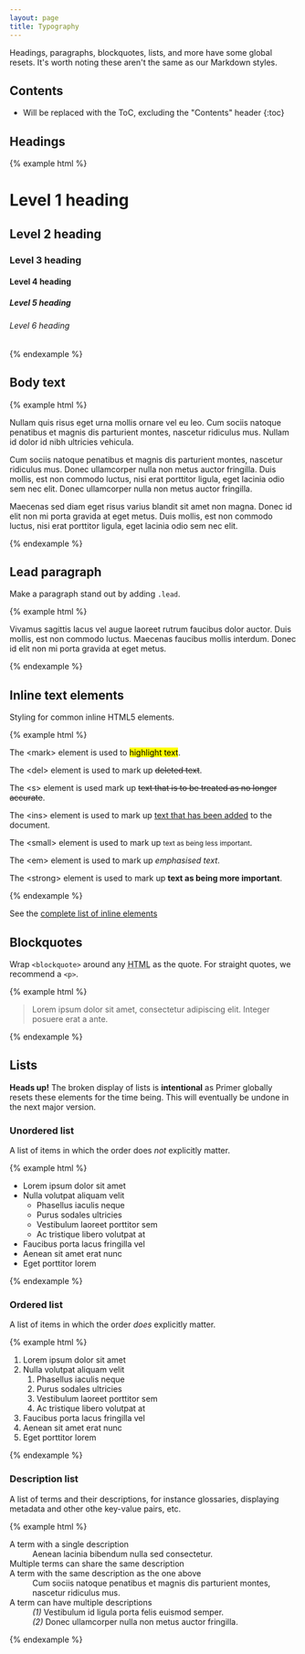 ```yaml
---
layout: page
title: Typography
---
```


Headings, paragraphs, blockquotes, lists, and more have some global resets. It's worth noting these aren't the same as our Markdown styles.

## Contents

* Will be replaced with the ToC, excluding the "Contents" header
{:toc}

## Headings

{% example html %}
<h1>Level 1 heading</h1>
<h2>Level 2 heading</h2>
<h3>Level 3 heading</h3>
<h4>Level 4 heading</h4>
<h5>Level 5 heading</h5>
<h6>Level 6 heading</h6>
{% endexample %}

## Body text

{% example html %}
<p>Nullam quis risus eget urna mollis ornare vel eu leo. Cum sociis natoque penatibus et magnis dis parturient montes, nascetur ridiculus mus. Nullam id dolor id nibh ultricies vehicula.</p>
<p>Cum sociis natoque penatibus et magnis dis parturient montes, nascetur ridiculus mus. Donec ullamcorper nulla non metus auctor fringilla. Duis mollis, est non commodo luctus, nisi erat porttitor ligula, eget lacinia odio sem nec elit. Donec ullamcorper nulla non metus auctor fringilla.</p>
<p>Maecenas sed diam eget risus varius blandit sit amet non magna. Donec id elit non mi porta gravida at eget metus. Duis mollis, est non commodo luctus, nisi erat porttitor ligula, eget lacinia odio sem nec elit.</p>
{% endexample %}

## Lead paragraph

Make a paragraph stand out by adding `.lead`.

{% example html %}
<p class="lead">Vivamus sagittis lacus vel augue laoreet rutrum faucibus dolor auctor. Duis mollis, est non commodo luctus. Maecenas faucibus mollis interdum. Donec id elit non mi porta gravida at eget metus.</p>
{% endexample %}

## Inline text elements

Styling for common inline HTML5 elements.

{% example html %}
<p>The &lt;mark&gt; element is used to <mark>highlight text</mark>.</p>
<p>The &lt;del&gt; element is used to mark up <del>deleted text</del>.</p>
<p>The &lt;s&gt; element is used mark up <s>text that is to be treated as no longer accurate</s>.</p>
<p>The &lt;ins&gt; element is used to mark up <ins>text that has been added</ins> to the document.</p>
<p>The &lt;small&gt; element is used to mark up <small>text as being less important</small>.</p>
<p>The &lt;em&gt; element is used to mark up <em>emphasised text</em>.</p>
<p>The &lt;strong&gt; element is used to mark up <strong>text as being more important</strong>.</p>
{% endexample %}

See the [complete list of inline elements](/cruk-pattern-library/inline-elements/)

## Blockquotes

Wrap `<blockquote>` around any <abbr title="HyperText Markup Language">HTML</abbr> as the quote. For straight quotes, we recommend a `<p>`.

{% example html %}
<blockquote>
  <p>Lorem ipsum dolor sit amet, consectetur adipiscing elit. Integer posuere erat a ante.</p>
</blockquote>
{% endexample %}

## Lists

<div class="flash">
  <strong>Heads up!</strong> The broken display of lists is <strong>intentional</strong> as Primer globally resets these elements for the time being. This will eventually be undone in the next major version.
</div>

### Unordered list

A list of items in which the order does *not* explicitly matter.

{% example html %}
<ul>
  <li>Lorem ipsum dolor sit amet</li>
  <li>Nulla volutpat aliquam velit
    <ul>
      <li>Phasellus iaculis neque</li>
      <li>Purus sodales ultricies</li>
      <li>Vestibulum laoreet porttitor sem</li>
      <li>Ac tristique libero volutpat at</li>
    </ul>
  </li>
  <li>Faucibus porta lacus fringilla vel</li>
  <li>Aenean sit amet erat nunc</li>
  <li>Eget porttitor lorem</li>
</ul>
{% endexample %}

### Ordered list

A list of items in which the order *does* explicitly matter.

{% example html %}
<ol>
  <li>Lorem ipsum dolor sit amet</li>
  <li>Nulla volutpat aliquam velit
    <ol>
      <li>Phasellus iaculis neque</li>
      <li>Purus sodales ultricies</li>
      <li>Vestibulum laoreet porttitor sem</li>
      <li>Ac tristique libero volutpat at</li>
    </ol>
  </li>
  <li>Faucibus porta lacus fringilla vel</li>
  <li>Aenean sit amet erat nunc</li>
  <li>Eget porttitor lorem</li>
</ol>
{% endexample %}

### Description list

A list of terms and their descriptions, for instance glossaries, displaying metadata and other othe key-value pairs, etc.

{% example html %}
<dl>
<dt>A term with a single description</dt>
<dd>Aenean lacinia bibendum nulla sed consectetur.</dd>
<dt>Multiple terms can share the same description</dt>
<dt>A term with the same description as the one above</dt>
<dd>Cum sociis natoque penatibus et magnis dis parturient montes, nascetur ridiculus mus.</dd>
<dt>A term can have multiple descriptions</dt>
<dd><i>(1)</i> Vestibulum id ligula porta felis euismod semper.</dd>
<dd><i>(2)</i> Donec ullamcorper nulla non metus auctor fringilla.</dd>
</dl>
{% endexample %}

